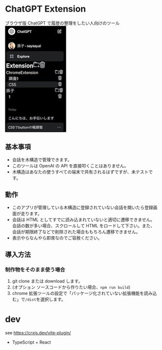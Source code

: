 # ChatGPT Extension

ブラウザ版 ChatGPT で履歴の整理をしたい人向けのツール
![demo](demo.png)

## 基本事項

- 会話を木構造で管理できます。
- このツールは OpenAI の API を直接叩くことはありません。
- 木構造はあなたの使うすべての端末で共有されるはずですが、未テストです。

## 動作

- このアプリが管理している木構造に登録されていない会話を開いたら登録画面が走ります。
- 会話は HTML としてすでに読み込まれていないと適切に遷移できません。会話の数が多い場合、スクロールして HTML をロードして下さい。また、会話が期限終了などで削除された場合ももちろん遷移できません。
- 表示やらなんやら即席なのでご容赦ください。

## 導入方法

### 制作物をそのまま使う場合

1. git clone または download します。
2. (オプション ソースコードから作りたい場合、`npm run build`)
3. chrome 拡張ツールの設定で「パッケージ化されていない拡張機能を読み込む」で`/dist`を選択します。

# dev

see https://crxjs.dev/vite-plugin/

- TypeScript + React
